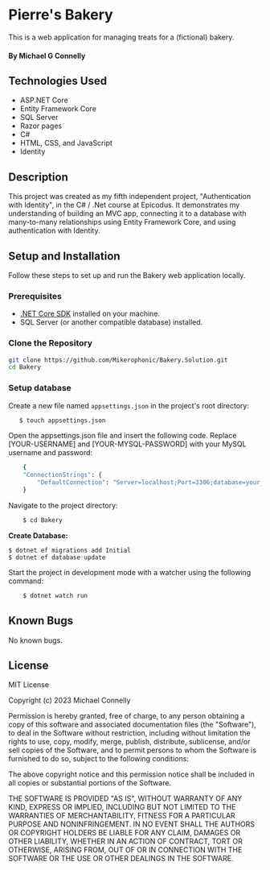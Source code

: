 # Pierre's Bakery

This is a web application for managing treats for a (fictional) bakery.

#### By Michael G Connelly

## Technologies Used

- ASP.NET Core
- Entity Framework Core
- SQL Server 
- Razor pages
- C#
- HTML, CSS, and JavaScript
- Identity

## Description

This project was created as my fifth independent project, "Authentication with Identity", in the C# / .Net course at Epicodus. It demonstrates my understanding of building an MVC app, connecting it to a database with many-to-many relationships using Entity Framework Core, and using authentication with Identity.

## Setup and Installation

Follow these steps to set up and run the Bakery web application locally.

### Prerequisites

- [.NET Core SDK](https://dotnet.microsoft.com/download/dotnet) installed on your machine.
- SQL Server (or another compatible database) installed.

### Clone the Repository

```bash
git clone https://github.com/Mikerophonic/Bakery.Solution.git
cd Bakery
```

### Setup database

Create a new file named `appsettings.json` in the project's root directory:

```bash
   $ touch appsettings.json
```

Open the appsettings.json file and insert the following code. Replace [YOUR-USERNAME] and [YOUR-MYSQL-PASSWORD] with your MySQL username and password:

```bash
    {
    "ConnectionStrings": {
        "DefaultConnection": "Server=localhost;Port=3306;database=your_database_name;uid=[YOUR-USERNAME];pwd=[YOUR-MYSQL-PASSWORD];"
    }
```
Navigate to the project directory:
```bash
    $ cd Bakery
```

<b>Create Database:</b> 
```
$ dotnet ef migrations add Initial
$ dotnet ef database update
```

Start the project in development mode with a watcher using the following command:
```bash
    $ dotnet watch run
```

## Known Bugs

No known bugs.


## License
MIT License

Copyright (c) 2023 Michael Connelly

Permission is hereby granted, free of charge, to any person obtaining a copy
of this software and associated documentation files (the "Software"), to deal
in the Software without restriction, including without limitation the rights
to use, copy, modify, merge, publish, distribute, sublicense, and/or sell
copies of the Software, and to permit persons to whom the Software is
furnished to do so, subject to the following conditions:

The above copyright notice and this permission notice shall be included in all
copies or substantial portions of the Software.

THE SOFTWARE IS PROVIDED "AS IS", WITHOUT WARRANTY OF ANY KIND, EXPRESS OR
IMPLIED, INCLUDING BUT NOT LIMITED TO THE WARRANTIES OF MERCHANTABILITY,
FITNESS FOR A PARTICULAR PURPOSE AND NONINFRINGEMENT. IN NO EVENT SHALL THE
AUTHORS OR COPYRIGHT HOLDERS BE LIABLE FOR ANY CLAIM, DAMAGES OR OTHER
LIABILITY, WHETHER IN AN ACTION OF CONTRACT, TORT OR OTHERWISE, ARISING FROM,
OUT OF OR IN CONNECTION WITH THE SOFTWARE OR THE USE OR OTHER DEALINGS IN THE
SOFTWARE.



